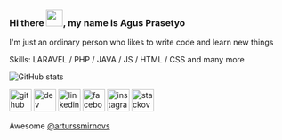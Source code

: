 ### Hi there <img src="https://raw.githubusercontent.com/MartinHeinz/MartinHeinz/master/wave.gif" height="30px">, my name is Agus Prasetyo
I'm just an ordinary person who likes to write code and learn new things

Skills: LARAVEL / PHP / JAVA / JS / HTML / CSS and many more

![GitHub stats](https://github-readme-stats.vercel.app/api?username=agusprasetyo30&show_icons=true)

[<img src='https://cdn.jsdelivr.net/npm/simple-icons@3.0.1/icons/github.svg#gh-dark-mode-only' alt='github' height='40'>](https://github.com/agusprasetyo30) [<img src='https://cdn.jsdelivr.net/npm/simple-icons@3.0.1/icons/dev-dot-to.svg#gh-dark-mode-only' alt='dev' height='40'>](https://dev.to/agusprasetyo30)  [<img src='https://cdn.jsdelivr.net/npm/simple-icons@3.0.1/icons/linkedin.svg#gh-dark-mode-only' alt='linkedin' height='40'>](https://www.linkedin.com/in/agusprasetyo30/)  [<img src='https://cdn.jsdelivr.net/npm/simple-icons@3.0.1/icons/facebook.svg#gh-dark-mode-only' alt='facebook' height='40'>](https://www.facebook.com/agusprasetyo)  [<img src='https://cdn.jsdelivr.net/npm/simple-icons@3.0.1/icons/instagram.svg#gh-dark-mode-only' alt='instagram' height='40'>](https://www.instagram.com/agusprasetyo30/)  [<img src='https://cdn.jsdelivr.net/npm/simple-icons@3.0.1/icons/stackoverflow.svg#gh-dark-mode-only' alt='stackoverflow' height='40'>](https://stackoverflow.com/users/9856488)  

Awesome [@arturssmirnovs](https://github.com/arturssmirnovs/github-profile-readme-generator)
